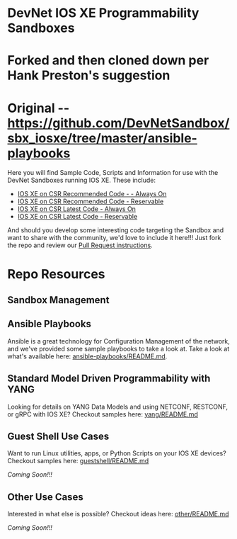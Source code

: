 # DevNet IOS XE Programmability Sandboxes
# Forked and then cloned down per Hank Preston's suggestion
# Original -- https://github.com/DevNetSandbox/sbx_iosxe/tree/master/ansible-playbooks

Here you will find Sample Code, Scripts and Information for use with the DevNet Sandboxes running IOS XE. These include:

* [IOS XE on CSR Recommended Code - - Always On](http://cs.co/sbx-iosxe)
* [IOS XE on CSR Recommended Code - Reservable](https://devnetsandbox.cisco.com/RM/Diagram/Index/cae403c2-27af-4c7d-b1e1-99b7d42f1504?diagramType=Topology)
* [IOS XE on CSR Latest Code - Always On](https://devnetsandbox.cisco.com/RM/Diagram/Index/38ded1f0-16ce-43f2-8df5-43a40ebf752e?diagramType=Topology)
* [IOS XE on CSR Latest Code - Reservable](https://devnetsandbox.cisco.com/RM/Diagram/Index/a5823504-3391-47cc-93a4-8bcadc701839?diagramType=Topology)


And should you develop some interesting code targeting the Sandbox and want to share with the community, we'd love to include it here!!! Just fork the repo and review our [Pull Request instructions](pull-requests.md).  

# Repo Resources

## Sandbox Management

## Ansible Playbooks

Ansible is a great technology for Configuration Management of the network, and we've provided some sample playbooks to take a look at.  Take a look at what's available here:  [ansible-playbooks/README.md](ansible-playbooks/README.md).

## Standard Model Driven Programmability with YANG

Looking for details on YANG Data Models and using NETCONF, RESTCONF, or gRPC with IOS XE?  Checkout samples here: [yang/README.md](yang/README.md)

## Guest Shell Use Cases

Want to run Linux utilities, apps, or Python Scripts on your IOS XE devices?  Checkout samples here: [guestshell/README.md](guestshell/README.md)

*Coming Soon!!!*

## Other Use Cases

Interested in what else is possible?  Checkout ideas here: [other/README.md](other/README.md)

*Coming Soon!!!*
